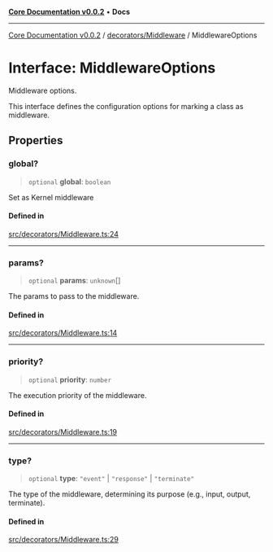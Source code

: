 [**Core Documentation v0.0.2**](../../../README.md) • **Docs**

***

[Core Documentation v0.0.2](../../../modules.md) / [decorators/Middleware](../README.md) / MiddlewareOptions

# Interface: MiddlewareOptions

Middleware options.

This interface defines the configuration options for marking a class as middleware.

## Properties

### global?

> `optional` **global**: `boolean`

Set as Kernel middleware

#### Defined in

[src/decorators/Middleware.ts:24](https://github.com/stonemjs/core/blob/aa2a76ee3b0b5f73fa20c9cec0decb9263cddbc2/src/decorators/Middleware.ts#L24)

***

### params?

> `optional` **params**: `unknown`[]

The params to pass to the middleware.

#### Defined in

[src/decorators/Middleware.ts:14](https://github.com/stonemjs/core/blob/aa2a76ee3b0b5f73fa20c9cec0decb9263cddbc2/src/decorators/Middleware.ts#L14)

***

### priority?

> `optional` **priority**: `number`

The execution priority of the middleware.

#### Defined in

[src/decorators/Middleware.ts:19](https://github.com/stonemjs/core/blob/aa2a76ee3b0b5f73fa20c9cec0decb9263cddbc2/src/decorators/Middleware.ts#L19)

***

### type?

> `optional` **type**: `"event"` \| `"response"` \| `"terminate"`

The type of the middleware, determining its purpose (e.g., input, output, terminate).

#### Defined in

[src/decorators/Middleware.ts:29](https://github.com/stonemjs/core/blob/aa2a76ee3b0b5f73fa20c9cec0decb9263cddbc2/src/decorators/Middleware.ts#L29)
